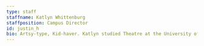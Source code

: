 ```yaml
---
type: staff
staffname: Katlyn Whittenburg
staffposition: Campus Director
id: justin_h
bio: Artsy-type, Kid-haver. Katlyn studied Theatre at the University of Tennessee in Knoxville. After college, she was on the road to pursuing a career in Acting/Directing when she got pregnant. When no one would cast her in all her pregnant glory, she decided to start doing stand-up comedy. At the very least, people would laugh at how weird she looked. After doing stand-up for a couple of years, she had her second daughter and decided that the life of a traveling comedian was not what she wanted as a mother. She decided to make a life change, which included attending the Iron Yard, herself! She graduated from the Front End Engineering program in Atlanta in August 2014. She loved TIY so much, she decided she wanted to work there. Luckily, the feeling was mutual, and here she is!
---
```



